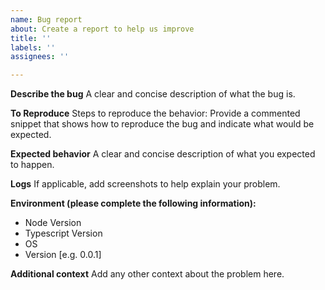 ```yaml
---
name: Bug report
about: Create a report to help us improve
title: ''
labels: ''
assignees: ''

---
```


**Describe the bug**
A clear and concise description of what the bug is.

**To Reproduce**
Steps to reproduce the behavior: Provide a commented snippet that shows how to reproduce the bug and indicate what would be expected.

**Expected behavior**
A clear and concise description of what you expected to happen.

**Logs**
If applicable, add screenshots to help explain your problem.

**Environment (please complete the following information):**
 - Node Version
 - Typescript Version
 - OS
 - Version [e.g. 0.0.1]

**Additional context**
Add any other context about the problem here.
